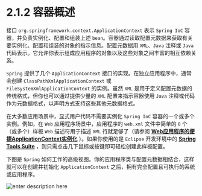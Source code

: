 # 2.1.2 容器概述

接口 `org.springframework.context.ApplicationContext` 表示 `Spring IoC` 容器，并负责实例化、配置和组装上述 `bean`。容器通过读取配置元数据来获取有关要实例化、配置和组装的对象的指示信息。配置元数据用 `XML`、`Java` 注释或 `Java` 代码表示。它允许你表示组成应用程序的对象以及这些对象之间丰富的相互依赖关系。

`Spring` 提供了几个 `ApplicationContext` 接口的实现。在独立应用程序中，通常会创建 `ClassPathXmlApplicationContext` 或 `FileSystemXmlApplicationContext` 的实例。虽然 `XML` 是用于定义配置元数据的传统格式，但你也可以通过提供少量的 `XML` 配置来指示容器使用 `Java` 注释或代码作为元数据格式，以声明方式支持这些其他元数据格式。

在大多数应用场景中，显式用户代码不需要实例化 `Spring IoC` 容器的一个或多个实例。例如，在 `Web` 应用程序场景中，应用程序的 `web.xml` 文件中简单的 `8` 个（或多个）样板 `Web` 描述符用于描述 `XML` 行就足够了（请参阅 **[Web应用程序的便捷ApplicationContext实例化]()** ）。如果你使用的是 `Eclipse` 开发环境中的 **[Spring Tools Suite](https://spring.io/tools/sts)** ，则只需点击几下鼠标或按键即可轻松创建此样板配置。

下图是 `Spring` 如何工作的高级视图。你的应用程序类与配置元数据相结合，这样就可以在创建并初始化 `ApplicationContext` 之后，拥有完全配置且可执行的系统或应用程序。

![enter description here][1]


  [1]: ./images/1.png "1"